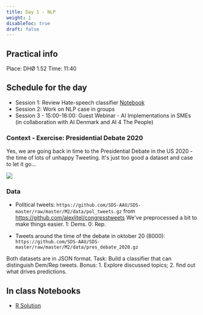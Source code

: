 ```yaml
---
title: Day 1 - NLP
weight: 1
disableToc: true
draft: false
---
```


## Practical info
Place: DHØ 1.52
Time: 11:40


## Schedule for the day

* Session 1: Review Hate-speech classifier [Notebook](https://colab.research.google.com/github/aaubs/ds-master/blob/main/notebooks/M2-hatespeech-nlp-explainer-tm.ipynb)
* Session 2: Work on NLP case in groups
* Session 3 - 15:00-16:00: Guest Webinar - AI Implementations in SMEs (in collaboration with AI Denmark and AI 4 The People)


### Context - Exercise: Presidential Debate 2020


Yes, we are going back in time to the Presidential Debate in the US 2020 - the time of lots of unhappy Tweeting. It's just too good a dataset and case to let it go...

![](https://ichef.bbci.co.uk/news/800/cpsprodpb/E505/production/_114692685_uspresidentialdebate2020timedonaldtrumpandjoebiden.jpg)

### Data

* Political tweets: `https://github.com/SDS-AAU/SDS-master/raw/master/M2/data/pol_tweets.gz` from https://github.com/alexlitel/congresstweets We've preprocessed a bit to make things easier. 1: Dems. 0: Rep.

* Tweets around the time of the debate in oktober 20 (8000): `https://github.com/SDS-AAU/SDS-master/raw/master/M2/data/pres_debate_2020.gz`

Both datasets are in JSON format.
Task: Build a classifier that can distinguish Dem/Rep tweets. Bonus: 1. Explore discussed topics; 2. find out what drives predictions.

## In class Notebooks

* [R Solution](https://sds-aau.github.io/DSBA-2022/notebooks/NLP_workshop_1_debate_tweets.nb.html)

<!---

### Introduction 

#### Context: The Danish Power Elites

* [Antons PhD Thesis](https://magtelite.dk/wp-content/uploads/2015/09/Anton-Grau-Larsen-PhD-Elites-in-Denmark.pdf)
* [Brief Summary of findings (CBS)](https://www.cbs.dk/en/alumni/news/a-look-the-danish-power-elite)
* [Journal Paper in Sociology](https://journals.sagepub.com/doi/abs/10.1177/0038038512454349)
* More to be found with googleling...

#### Data

* [Github (R Repository)](https://github.com/antongrau/eliter)
* [Magteliten website](https://magtelite.dk/data/)
* Or, easier... on [our github](https://github.com/SDS-AAU/SDS-master/raw/master/00_data/networks/elite_den17.csv)

### Tasks

* Who are the most central persons?
* Communities?
* What characterizes them?
* * Link up with additional data?

## Workshop: AI as a Service

By guest: Andreas Markussen 

{{< panopto "https://cbs.cloud.panopto.eu/Panopto/Pages/Embed.aspx?id=4ee56e3e-6770-413e-abea-adc3010a580d&autoplay=false&offerviewer=true&showtitle=true&showbrand=false&captions=false&interactivity=all">}}

### Introduction 

The purpose is to demonstrate a minimum viable product of an ML model deployment. Keeping with the DSBA spirit, I would keep the section hands-on. I would cover a minimal ML pipeline using data that is already preprocessed. The model will be saved to a static file and served through an API. When done, we will have created a web service from scratch, that can be used by any user in their browser. The project will be conducted in Python, with a little HTML added.


### Structure:

- Very brief introduction to how the web works - 15 mins
- Building model and exporting to static file - 15 mins
- Building Flask web app - 10 mins
- Adding APIs - 10 mins
- Adding some HTML and concluding the complete web service - 10 mins
- Deployment to Heroku free account, short showcase of extensions and other applications (no code here) and rounding off - 15 mins

### Preperation

To get most of this workshop, you should have: 

- Some existing knowledge of Python
- A local installation of Python
- Good understanding of an ML flow.
- No understanding of the web in general


### Materials


- [Data {{< awesome fas fas fa-database >}}:](https://www.appliedcoding.net/uploads/all_vintages_data_set.csv)
- [Repo {{< awesome fab fa-github >}}:](https://github.com/andreas-mar/DSBA-14-10-2021/tree/master)
- [Slides](https://github.com/SDS-AAU/DSBA-2021/raw/master/static/notebooks/DSBA%20presentation.pdf)



{{< tabs >}}

{{< tab name="Joint recordings">}}
  <h2>Assignment 1 handout</h2>
  {{< panopto  "https://panopto.aau.dk/Panopto/Pages/Embed.aspx?id=4b2660d2-790f-49cf-84be-ada900ea3083&autoplay=false&offerviewer=true&showtitle=true&showbrand=false&start=0&interactivity=all" >}}

{{< /tab >}}



{{< tab name="R Application">}}
<div>

  <h2>R: Recording</h2>
 
 coming soon

</div>
{{< /tab >}}



{{< tab name="Python Application">}}
<div>
  
  
  <h2>Python group recoding </h2>
  {{< panopto "https://panopto.aau.dk/Panopto/Pages/Embed.aspx?id=3c6006e6-e8e2-4ac4-a0a8-ada900ea85bc&autoplay=false&offerviewer=true&showtitle=true&showbrand=false&start=0&interactivity=all" >}}
</div>
{{< /tab >}}

{{< /tabs >}}
 --->


